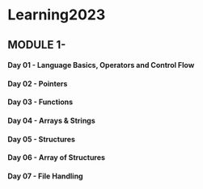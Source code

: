 # Learning2023
## MODULE 1- 
#### Day 01 - Language Basics, Operators and Control Flow
#### Day 02 - Pointers
#### Day 03 - Functions 
#### Day 04 - Arrays & Strings
#### Day 05 - Structures
#### Day 06 - Array of Structures
#### Day 07 - File Handling
